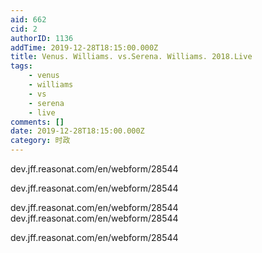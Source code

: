 ```yaml
---
aid: 662
cid: 2
authorID: 1136
addTime: 2019-12-28T18:15:00.000Z
title: Venus. Williams. vs.Serena. Williams. 2018.Live
tags:
    - venus
    - williams
    - vs
    - serena
    - live
comments: []
date: 2019-12-28T18:15:00.000Z
category: 时政
---
```


dev.jff.reasonat.com/en/webform/28544

dev.jff.reasonat.com/en/webform/28544

dev.jff.reasonat.com/en/webform/28544 dev.jff.reasonat.com/en/webform/28544

dev.jff.reasonat.com/en/webform/28544
